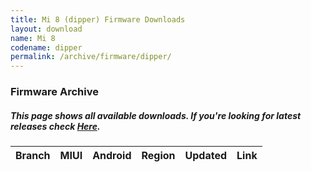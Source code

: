 ```yaml
---
title: Mi 8 (dipper) Firmware Downloads
layout: download
name: Mi 8
codename: dipper
permalink: /archive/firmware/dipper/
---
```


### Firmware Archive
##### This page shows all available downloads. If you're looking for latest releases check [Here](/firmware/dipper/).

<div class="table-responsive-md" id="table-wrapper">
<table id="firmware" class="compact table table-striped table-hover table-sm">
    <thead class="thead-dark">
        <tr>
            <th>Branch</th>
            <th>MIUI</th>
            <th>Android</th>
            <th>Region</th>
            <th>Updated</th>
            <th>Link</th>
        </tr>
    </thead>
    <script>loadFirmwareDownloads('dipper', 'full')</script>
</table>
</div>

